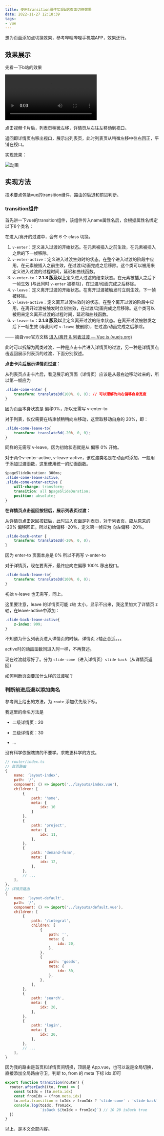 ```yaml
---
title: 使用transition组件实现b站页面切换效果
date: 2022-11-27 12:18:39
tags:
- vue
---
```


想为页面添加点切换效果，参考哔哩哔哩手机端APP，效果还行。

<!--more-->

## 效果展示

先看一下b站的效果

<video src="使用transition组件实现b站页面切换效果/Screenrecording_20221127_121425.mp4"></video>

点击视频卡片后，列表页稍微左移，详情页从右往左移动到视口。

返回即详情页右移出视口，展示出列表页，此时列表页从稍微左移中往右回正，平铺在视口。

实现效果：

![动画](使用transition组件实现b站页面切换效果/动画.gif)



## 实现方法

技术要点包括vue的transition组件，路由的后退和前进判断。

### transition组件

首先讲一下vue的transition组件，该组件传入name属性名后，会根据属性名绑定以下6个类名：

在进入/离开的过渡中，会有 6 个 class 切换。

1. `v-enter`：定义进入过渡的开始状态。在元素被插入之前生效，在元素被插入之后的下一帧移除。
2. `v-enter-active`：定义进入过渡生效时的状态。在整个进入过渡的阶段中应用，在元素被插入之前生效，在过渡/动画完成之后移除。这个类可以被用来定义进入过渡的过程时间，延迟和曲线函数。
3. `v-enter-to`：**2.1.8 版及以上**定义进入过渡的结束状态。在元素被插入之后下一帧生效 (与此同时 `v-enter` 被移除)，在过渡/动画完成之后移除。
4. `v-leave`：定义离开过渡的开始状态。在离开过渡被触发时立刻生效，下一帧被移除。
5. `v-leave-active`：定义离开过渡生效时的状态。在整个离开过渡的阶段中应用，在离开过渡被触发时立刻生效，在过渡/动画完成之后移除。这个类可以被用来定义离开过渡的过程时间，延迟和曲线函数。
6. `v-leave-to`：**2.1.8 版及以上**定义离开过渡的结束状态。在离开过渡被触发之后下一帧生效 (与此同时 `v-leave` 被删除)，在过渡/动画完成之后移除。

—— 摘自vue官方文档 [进入/离开 & 列表过渡 — Vue.js (vuejs.org)](https://v2.cn.vuejs.org/v2/guide/transitions.html#过渡的类名)

此时可以拆解为两类过渡，一种是点击卡片进入详情页的过渡，另一种是详情页点击返回展示列表页的过渡，下面分别叙述。





**点击卡片后展示详情页过渡：**

从列表页点击卡片后，看见展示的页面（详情页）应该是从最右边移动过来的，所以第一帧应为

```css
.slide-come-enter {
	transform: translate3d(100%, 0, 0); // 可以理解为向右偏移自身宽度
}
```

因为页面本身状态是 偏移0%，所以无需写 v-enter-to

对于列表，仅仅需要在结束帧稍稍向左移动，这里取移动自身的 20%，即：

```css
.slide-come-leave-to{
	transform: translate3d(-20%, 0, 0);
}
```

同样的无需写 v-leave，因为初始状态就是从 偏移 0% 开始。

对于两个v-enter-active, v-leave-active，该过渡类名是在动画时添加，一般用于添加过渡函数，这里使用统一的动画函数。

```css
$pageSlideDuration: 300ms;
.slide-come-leave-active,
.slide-come-enter-active {
    will-change: transform;
    transition: all $pageSlideDuration;
    position: absolute;
}
```



**在详情页点击返回按钮后，展示列表页过渡：**

从详情页点击返回按钮后，此时进入页面是列表页，对于列表页，应从原来的 -20% 偏移回正。所以初始偏移 -20%，定义第一帧应为 向左偏移 -20%。

```css
.slide-back-enter {
    transform: translate3d(-20%, 0, 0);
}
```

因为 enter-to 页面本身是 0% 所以不再写 v-enter-to

对于详情页，现在要离开，最终应向左偏移 100% 移出视口。

```css
.slide-back-leave-to{
    transform: translate3d(100%, 0, 0);
}
```

初始 v-leave 也无需写，同上。

这里要注意，leave 的详情页可能 z轴 太小，显示不出来，我这里加大了详情页 z轴，在leave-active中添加：

```css
.slide-back-leave-active{
    z-index: 999;
}
```

不知道为什么列表页进入详情页的时候，详情页 z轴正合适。。。

active时的动画函数同进入时一样，不再赘述。

现在过渡就写好了。分为 `slide-come`（进入详情页）`slide-back`（从详情页返回）

如何判断页面要加什么样的过渡呢？





### 判断前进后退以添加类名

参考网上给出的方法，为 `route` 添加优先级下标。

我这里的命名方法是

- 二级详情页：20

- 三级详情页：30

- ...

没有科学依据瞎搞的不要学。求教更科学的方式。

```javascript
// router/index.ts
// 首页路由
{
    name: 'layout-index',
    path: '/',
    component: () => import('../layouts/index.vue'),
    children: [
        {
            path: 'home',
           	meta: {
                idx: 10
            }
        },
        {
            path: 'project',
            meta: {
                idx: 11,
            },
        },
        {
            path: 'demand-form',
            meta: {
                idx: 12,
            },
        },
        // ...
    ],
},
// 详情页路由
{
    name: 'layout-default',
    path: '/',
    component: () => import('../layouts/default.vue'),
    children: [
        {
            path: '/integral',
            children: [
                {
                    path: '',
                    meta: {
                        idx: 20,
                    },
                },
                {
                    path: 'goods',
                    meta: {
                        idx: 30,
                    },
                },
            ],
        },
        {
            path: 'search',
            meta: {
                idx: 20,
            },
        },
        {
            path: 'login',
            meta: {
                idx: 20,
            },
        },
        // ...
    ],
}

```

因为我的路由是首页和详情页间切换，顶层是 App.vue，也可以说是全局切换，直接添加全局路由守卫，判断 to, from 的 meta 下标 idx 即可

```typescript
export function transition(router) {
  router.afterEach((to, from) => {
    const toIdx = (to.meta.idx)
    const fromIdx = (from.meta.idx)
    to.meta.transition = toIdx > fromIdx ? 'slide-come' : 'slide-back'
    console.log(toIdx, fromIdx,
                `isBack ${toIdx < fromIdx}`) // 10 20 isBack true
  })
}
```

以上，是本文全部内容。